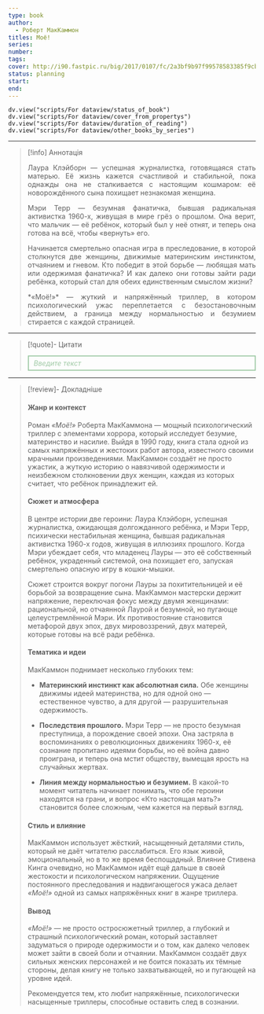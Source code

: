 ```yaml
---
type: book
author:
  - Роберт МакКаммон
titles: Моё!
series:
number:
tags:
cover: http://i90.fastpic.ru/big/2017/0107/fc/2a3bf9b97f99578583385f9cb3fb75fc.jpg?r=1
status: planning
start:
end:
---
```

```dataviewjs
dv.view("scripts/For dataview/status_of_book")
dv.view("scripts/For dataview/cover_from_propertys")
dv.view("scripts/For dataview/duration_of_reading")
dv.view("scripts/For dataview/other_books_by_series")
```
---

>[!info] Аннотація
> <p align="justify">Лаура Клэйборн — успешная журналистка, готовящаяся стать матерью. Её жизнь кажется счастливой и стабильной, пока однажды она не сталкивается с настоящим кошмаром: её новорождённого сына похищает незнакомая женщина.</p>
> <p align="justify">Мэри Терр — безумная фанатичка, бывшая радикальная активистка 1960-х, живущая в мире грёз о прошлом. Она верит, что мальчик — её ребёнок, который был у неё отнят, и теперь она готова на всё, чтобы «вернуть» его.</p>
> <p align="justify">Начинается смертельно опасная игра в преследование, в которой столкнутся две женщины, движимые материнским инстинктом, отчаянием и гневом. Кто победит в этой борьбе — любящая мать или одержимая фанатичка? И как далеко они готовы зайти ради ребёнка, который стал для обеих единственным смыслом жизни?</p>
> <p align="justify">*«Моё!»* — жуткий и напряжённый триллер, в котором психологический ужас переплетается с безостановочным действием, а граница между нормальностью и безумием стирается с каждой страницей.</p>

---

>[!quote]- Цитати
><div align="justify" style="border: 2px solid #A0CAA6; padding: 5px 10px 5px 10px; font-style: italic; color: #A0CAA6 ">Введите текст</div>

---
>[!review]- Докладніше
> #### **Жанр и контекст**
>
> Роман *«Моё!»* Роберта МакКаммона — мощный психологический триллер с элементами хоррора, который исследует безумие, материнство и насилие. Выйдя в 1990 году, книга стала одной из самых напряжённых и жестоких работ автора, известного своими мрачными произведениями. МакКаммон создаёт не просто ужастик, а жуткую историю о навязчивой одержимости и неизбежном столкновении двух женщин, каждая из которых считает, что ребёнок принадлежит ей.
>
> #### **Сюжет и атмосфера**
>
> В центре истории две героини: Лаура Клэйборн, успешная журналистка, ожидающая долгожданного ребёнка, и Мэри Терр, психически нестабильная женщина, бывшая радикальная активистка 1960-х годов, живущая в иллюзиях прошлого. Когда Мэри убеждает себя, что младенец Лауры — это её собственный ребёнок, украденный системой, она похищает его, запуская смертельно опасную игру в кошки-мышки.
>
> Сюжет строится вокруг погони Лауры за похитительницей и её борьбой за возвращение сына. МакКаммон мастерски держит напряжение, переключая фокус между двумя женщинами: рациональной, но отчаянной Лаурой и безумной, но пугающе целеустремлённой Мэри. Их противостояние становится метафорой двух эпох, двух мировоззрений, двух матерей, которые готовы на всё ради ребёнка.
>
> #### **Тематика и идеи**
>
> МакКаммон поднимает несколько глубоких тем:
>
> - **Материнский инстинкт как абсолютная сила.** Обе женщины движимы идеей материнства, но для одной оно — естественное чувство, а для другой — разрушительная одержимость.
>
> - **Последствия прошлого.** Мэри Терр — не просто безумная преступница, а порождение своей эпохи. Она застряла в воспоминаниях о революционных движениях 1960-х, её сознание пропитано идеями борьбы, но её война давно проиграна, и теперь она мстит обществу, вымещая ярость на случайных жертвах.
>
> - **Линия между нормальностью и безумием.** В какой-то момент читатель начинает понимать, что обе героини находятся на грани, и вопрос «Кто настоящая мать?» становится более сложным, чем кажется на первый взгляд.
>
> #### **Стиль и влияние**
>
> МакКаммон использует жёсткий, насыщенный деталями стиль, который не даёт читателю расслабиться. Его язык живой, эмоциональный, но в то же время беспощадный. Влияние Стивена Кинга очевидно, но МакКаммон идёт ещё дальше в своей жестокости и психологическом напряжении. Ощущение постоянного преследования и надвигающегося ужаса делает *«Моё!»* одной из самых напряжённых книг в жанре триллера.
>
> #### **Вывод**
>
> *«Моё!»* — не просто остросюжетный триллер, а глубокий и страшный психологический роман, который заставляет задуматься о природе одержимости и о том, как далеко человек может зайти в своей боли и отчаянии. МакКаммон создаёт двух сильных женских персонажей и не боится показать их тёмные стороны, делая книгу не только захватывающей, но и пугающей на уровне идей.
>
> Рекомендуется тем, кто любит напряжённые, психологически насыщенные триллеры, способные оставить след в сознании.
>